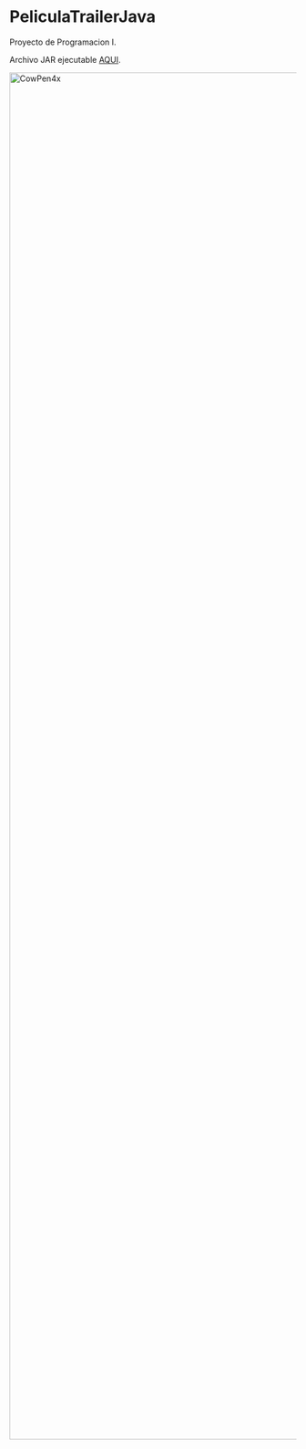 # PeliculaTrailerJava
Proyecto de Programacion I.

Archivo JAR ejecutable <a href="https://github.com/istamw/PeliculaTrailerJava/releases/tag/trailer">AQUI</a>.

<img width="3200" height="2400" alt="CowPen4x" src="https://github.com/user-attachments/assets/bcae738f-b48c-426f-8b24-082710eafc3f" />

